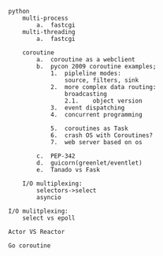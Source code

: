 



	python
		multi-process
			a.	fastcgi
		multi-threading
			a.	fastcgi

		coroutine
			a.	coroutine as a webclient
			b.	pycon 2009 coroutine examples;
				1.	pipleline modes:
					source, filters, sink
				2.	more complex data routing:
					broadcasting
					2.1.	object version
				3.	event dispatching
				4.	concurrent programming

				5.	coroutines as Task
				6.	crash OS with Coroutines?
				7.	web server based on os

			c.	PEP-342
			d.	guicorn(greenlet/eventlet)
			e.	Tanado vs Fask

		I/O multiplexing:
			selectors->select 
			asyncio

	I/O mulitplexing:
		select vs epoll

	Actor VS Reactor

	Go coroutine

